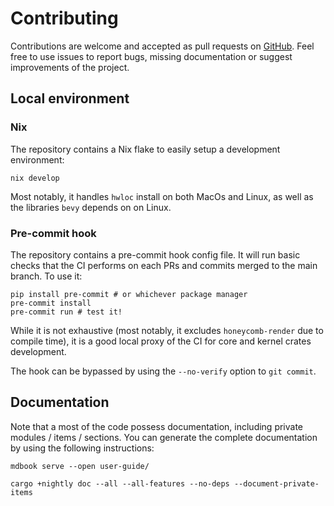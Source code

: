 # Contributing

Contributions are welcome and accepted as pull requests on [GitHub][GH]. Feel free to use issues to report bugs,
missing documentation or suggest improvements of the project.


## Local environment

### Nix

The repository contains a Nix flake to easily setup a development environment:

```
nix develop
```

Most notably, it handles `hwloc` install on both MacOs and Linux, as well as the libraries `bevy` depends on on Linux.


### Pre-commit hook

The repository contains a pre-commit hook config file. It will run basic checks that the CI performs on each PRs
and commits merged to the main branch. To use it:

```shell
pip install pre-commit # or whichever package manager
pre-commit install
pre-commit run # test it!
```

While it is not exhaustive (most notably, it excludes `honeycomb-render` due to compile time), it is a good
local proxy of the CI for core and kernel crates development.

The hook can be bypassed by using the `--no-verify` option to `git commit`.


## Documentation

Note that a most of the code possess documentation, including private modules / items / sections. You can generate
the complete documentation by using the following instructions:

```shell
mdbook serve --open user-guide/
```

```shell
cargo +nightly doc --all --all-features --no-deps --document-private-items
```

[GH]: https://github.com/LIHPC-Computational-Geometry/honeycomb
